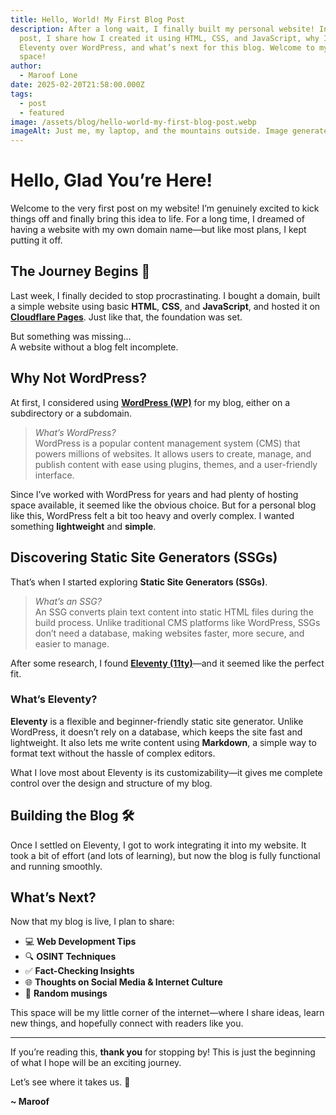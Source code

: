 ```yaml
---
title: Hello, World! My First Blog Post
description: After a long wait, I finally built my personal website! In this
  post, I share how I created it using HTML, CSS, and JavaScript, why I chose
  Eleventy over WordPress, and what’s next for this blog. Welcome to my digital
  space!
author:
  - Maroof Lone
date: 2025-02-20T21:58:00.000Z
tags:
  - post
  - featured
image: /assets/blog/hello-world-my-first-blog-post.webp
imageAlt: Just me, my laptop, and the mountains outside. Image generated using AI.
---
```

# Hello, Glad You’re Here!

Welcome to the very first post on my website! I’m genuinely excited to kick things off and finally bring this idea to life. For a long time, I dreamed of having a website with my own domain name—but like most plans, I kept putting it off.

## The Journey Begins 🚀

Last week, I finally decided to stop procrastinating. I bought a domain, built a simple website using basic **HTML**, **CSS**, and **JavaScript**, and hosted it on **[Cloudflare Pages](https://pages.cloudflare.com/)**. Just like that, the foundation was set.

But something was missing…  
A website without a blog felt incomplete.

## Why Not WordPress?

At first, I considered using **[WordPress (WP)](https://wordpress.org/)** for my blog, either on a subdirectory or a subdomain. 

> *What’s WordPress?*  
> WordPress is a popular content management system (CMS) that powers millions of websites. It allows users to create, manage, and publish content with ease using plugins, themes, and a user-friendly interface.

Since I’ve worked with WordPress for years and had plenty of hosting space available, it seemed like the obvious choice. But for a personal blog like this, WordPress felt a bit too heavy and overly complex. I wanted something **lightweight** and **simple**.

## Discovering Static Site Generators (SSGs)

That’s when I started exploring **Static Site Generators (SSGs)**.

> *What’s an SSG?*  
> An SSG converts plain text content into static HTML files during the build process. Unlike traditional CMS platforms like WordPress, SSGs don’t need a database, making websites faster, more secure, and easier to manage.

After some research, I found **[Eleventy (11ty)](https://www.11ty.dev/)**—and it seemed like the perfect fit.

### What’s Eleventy?

**Eleventy** is a flexible and beginner-friendly static site generator. Unlike WordPress, it doesn’t rely on a database, which keeps the site fast and lightweight. It also lets me write content using **Markdown**, a simple way to format text without the hassle of complex editors.

What I love most about Eleventy is its customizability—it gives me complete control over the design and structure of my blog.

## Building the Blog 🛠️

Once I settled on Eleventy, I got to work integrating it into my website. It took a bit of effort (and lots of learning), but now the blog is fully functional and running smoothly.

## What’s Next?

Now that my blog is live, I plan to share:

- 💻 **Web Development Tips**  
- 🔍 **OSINT Techniques**  
- ✅ **Fact-Checking Insights**  
- 🌐 **Thoughts on Social Media & Internet Culture**  
- 📝 **Random musings**  

This space will be my little corner of the internet—where I share ideas, learn new things, and hopefully connect with readers like you.

---

If you’re reading this, **thank you** for stopping by! This is just the beginning of what I hope will be an exciting journey.

Let’s see where it takes us. 🚀  

**~ Maroof**